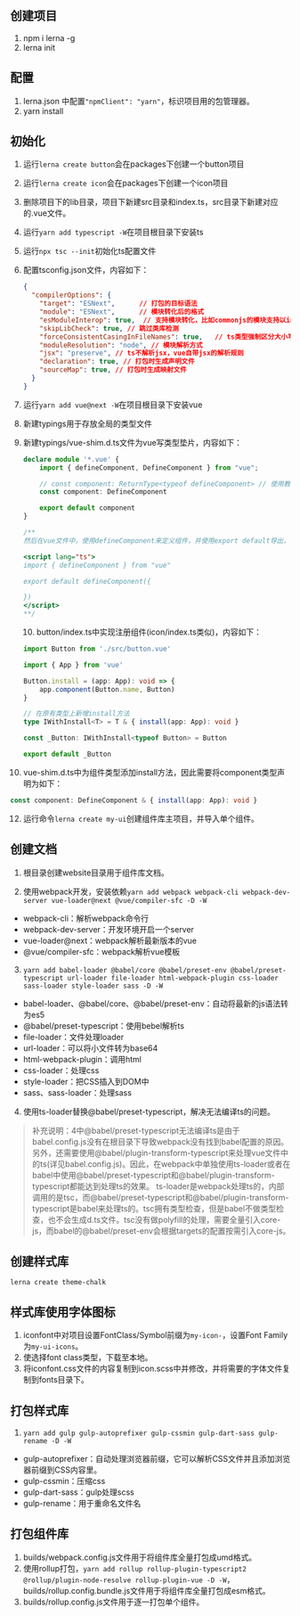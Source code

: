 ## 创建项目

1. npm i lerna -g
2. lerna init

## 配置

1. lerna.json 中配置`"npmClient": "yarn"`，标识项目用的包管理器。
2. yarn install

## 初始化

1. 运行`lerna create button`会在packages下创建一个button项目

2. 运行`lerna create icon`会在packages下创建一个icon项目

3. 删除项目下的lib目录，项目下新建src目录和index.ts，src目录下新建对应的.vue文件。

4. 运行`yarn add typescript -W`在项目根目录下安装ts

5. 运行`npx tsc --init`初始化ts配置文件

6. 配置tsconfig.json文件，内容如下：

   ```json
   {
     "compilerOptions": {
       "target": "ESNext",      // 打包的目标语法
       "module": "ESNext",      // 模块转化后的格式     
       "esModuleInterop": true,  // 支持模块转化，比如commonjs的模块支持以import方式引入 
       "skipLibCheck": true, // 跳过类库检测
       "forceConsistentCasingInFileNames": true,   // ts类型强制区分大小写
       "moduleResolution": "node", // 模块解析方式
       "jsx": "preserve", // ts不解析jsx，vue自带jsx的解析规则
       "declaration": true, // 打包时生成声明文件
       "sourceMap": true, // 打包时生成映射文件                                    
     }
   }
   ```

7. 运行`yarn add vue@next -W`在项目根目录下安装vue

8. 新建typings用于存放全局的类型文件

9. 新建typings/vue-shim.d.ts文件为vue写类型垫片，内容如下：

   ```ts
   declare module '*.vue' {
       import { defineComponent, DefineComponent } from "vue";
   
       // const component: ReturnType<typeof defineComponent> // 使用教程中的写法后这里类型结果为any，因此换了以下方式
       const component: DefineComponent
   
       export default component
   }
   
   /** 
   然后在vue文件中，使用defineComponent来定义组件，并使用export default导出，使其在外面的文件中引入.vue文件时能够有正确的类型。
   
   <script lang="ts">
   import { defineComponent } from "vue"
   
   export default defineComponent({
   
   })
   </script>
   **/
   ```
   
   10. button/index.ts中实现注册组件(icon/index.ts类似)，内容如下：
   
   ```ts
   import Button from './src/button.vue'
   
   import { App } from 'vue'
   
   Button.install = (app: App): void => {
       app.component(Button.name, Button)
   }
   
   // 在原有类型上新增install方法
   type IWithInstall<T> = T & { install(app: App): void }
   
   const _Button: IWithInstall<typeof Button> = Button
   
   export default _Button                
   ```
11. vue-shim.d.ts中为组件类型添加install方法，因此需要将component类型声明为如下：
  ```ts
  const component: DefineComponent & { install(app: App): void }
  ```
12. 运行命令`lerna create my-ui`创建组件库主项目，并导入单个组件。

## 创建文档

1. 根目录创建website目录用于组件库文档。

2. 使用webpack开发，安装依赖`yarn add webpack webpack-cli webpack-dev-server vue-loader@next @vue/compiler-sfc -D -W`
- webpack-cli：解析webpack命令行
- webpack-dev-server：开发环境开启一个server
- vue-loader@next：webpack解析最新版本的vue
- @vue/compiler-sfc：webpack解析vue模板

3. `yarn add babel-loader @babel/core @babel/preset-env @babel/preset-typescript url-loader file-loader html-webpack-plugin css-loader sass-loader style-loader sass -D -W`
- babel-loader、@babel/core、@babel/preset-env：自动将最新的js语法转为es5
- @babel/preset-typescript：使用bebel解析ts
- file-loader：文件处理loader
- url-loader：可以将小文件转为base64
- html-webpack-plugin：调用html
- css-loader：处理css
- style-loader：把CSS插入到DOM中
- sass、sass-loader：处理sass

4. 使用ts-loader替换@babel/preset-typescript，解决无法编译ts的问题。

> 补充说明：4中@babel/preset-typescript无法编译ts是由于babel.config.js没有在根目录下导致webpack没有找到babel配置的原因。另外，还需要使用@babel/plugin-transform-typescript来处理vue文件中的ts(详见babel.config.js)。因此，在webpack中单独使用ts-loader或者在babel中使用@babel/preset-typescript和@babel/plugin-transform-typescript都能达到处理ts的效果。
> ts-loader是webpack处理ts的，内部调用的是tsc，而@babel/preset-typescript和@babel/plugin-transform-typescript是babel来处理ts的。tsc拥有类型检查，但是babel不做类型检查，也不会生成d.ts文件。tsc没有做polyfill的处理，需要全量引入core-js，而babel的@babel/preset-env会根据targets的配置按需引入core-js。

## 创建样式库
`lerna create theme-chalk`

## 样式库使用字体图标
1. iconfont中对项目设置FontClass/Symbol前缀为`my-icon-`，设置Font Family为`my-ui-icons`。
2. 使选择font class类型，下载至本地。
3. 将iconfont.css文件的内容复制到icon.scss中并修改，并将需要的字体文件复制到fonts目录下。

## 打包样式库

1. `yarn add gulp gulp-autoprefixer gulp-cssmin gulp-dart-sass gulp-rename -D -W`
- gulp-autoprefixer：自动处理浏览器前缀，它可以解析CSS文件并且添加浏览器前缀到CSS内容里。
- gulp-cssmin：压缩css
- gulp-dart-sass：gulp处理scss
- gulp-rename：用于重命名文件名

## 打包组件库
1. builds/webpack.config.js文件用于将组件库全量打包成umd格式。
2. 使用rollup打包，`yarn add rollup rollup-plugin-typescript2 @rollup/plugin-node-resolve rollup-plugin-vue -D -W`，builds/rollup.config.bundle.js文件用于将组件库全量打包成esm格式。
3. builds/rollup.config.js文件用于逐一打包单个组件。